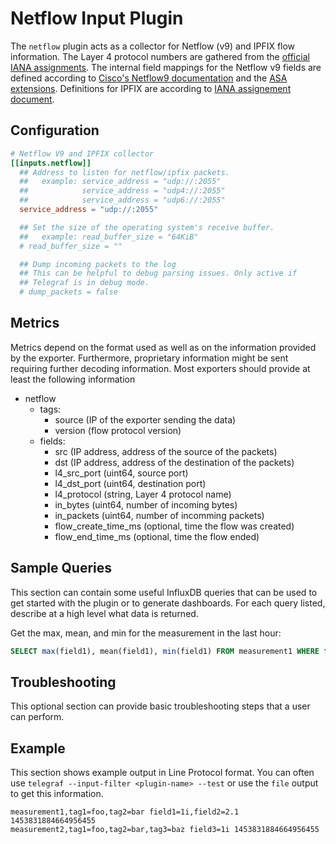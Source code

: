 # Netflow Input Plugin

The `netflow` plugin acts as a collector for Netflow (v9) and IPFIX
flow information. The Layer 4 protocol numbers are gathered from the
[official IANA assignments][IANA assignments].
The internal field mappings for the Netflow v9 fields are defined according to
[Cisco's Netflow9 documentation][CISCO NF9] and the [ASA extensions][].
Definitions for IPFIX are according to [IANA assignement document][IPFIX doc].

[IANA assignments]: https://www.iana.org/assignments/protocol-numbers/protocol-numbers.xhtml
[CISCO NF9]:        https://www.cisco.com/en/US/technologies/tk648/tk362/technologies_white_paper09186a00800a3db9.html
[ASA extensions]:   https://www.cisco.com/c/en/us/td/docs/security/asa/special/netflow/asa_netflow.html
[IPFIX doc]:        https://www.iana.org/assignments/ipfix/ipfix.xhtml#ipfix-nat-type
## Configuration

```toml @sample.conf
# Netflow V9 and IPFIX collector
[[inputs.netflow]]
  ## Address to listen for netflow/ipfix packets.
  ##   example: service_address = "udp://:2055"
  ##            service_address = "udp4://:2055"
  ##            service_address = "udp6://:2055"
  service_address = "udp://:2055"

  ## Set the size of the operating system's receive buffer.
  ##   example: read_buffer_size = "64KiB"
  # read_buffer_size = ""

  ## Dump incoming packets to the log
  ## This can be helpful to debug parsing issues. Only active if
  ## Telegraf is in debug mode.
  # dump_packets = false
```

## Metrics

Metrics depend on the format used as well as on the information provided
by the exporter. Furthermore, proprietary information might be sent requiring
further decoding information. Most exporters should provide at least the
following information

- netflow
  - tags:
    - source (IP of the exporter sending the data)
    - version (flow protocol version)
  - fields:
    - src (IP address, address of the source of the packets)
    - dst (IP address, address of the destination of the packets)
    - l4_src_port (uint64, source port)
    - l4_dst_port (uint64, destination port)
    - l4_protocol (string, Layer 4 protocol name)
    - in_bytes (uint64, number of incoming bytes)
    - in_packets (uint64, number of incomming packets)
    - flow_create_time_ms (optional, time the flow was created)
    - flow_end_time_ms (optional, time the flow ended)

## Sample Queries

This section can contain some useful InfluxDB queries that can be used to get
started with the plugin or to generate dashboards.  For each query listed,
describe at a high level what data is returned.

Get the max, mean, and min for the measurement in the last hour:

```sql
SELECT max(field1), mean(field1), min(field1) FROM measurement1 WHERE tag1=bar AND time > now() - 1h GROUP BY tag
```

## Troubleshooting

This optional section can provide basic troubleshooting steps that a user can
perform.

## Example

This section shows example output in Line Protocol format.  You can often use
`telegraf --input-filter <plugin-name> --test` or use the `file` output to get
this information.

```shell
measurement1,tag1=foo,tag2=bar field1=1i,field2=2.1 1453831884664956455
measurement2,tag1=foo,tag2=bar,tag3=baz field3=1i 1453831884664956455
```
